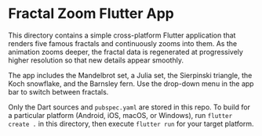# Fractal Zoom Flutter App

This directory contains a simple cross-platform Flutter application that renders
five famous fractals and continuously zooms into them. As the animation zooms
deeper, the fractal data is regenerated at progressively higher resolution so
that new details appear smoothly.

The app includes the Mandelbrot set, a Julia set, the Sierpinski triangle, the Koch snowflake, and the Barnsley fern. Use the drop-down menu in the app bar to switch between fractals.

Only the Dart sources and `pubspec.yaml` are stored in this repo. To build for a particular platform (Android, iOS, macOS, or Windows), run `flutter create .` in this directory, then execute `flutter run` for your target platform.

